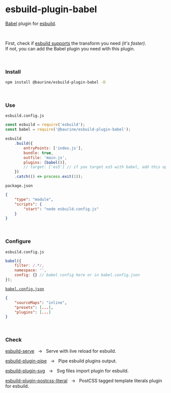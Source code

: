 <div></div>

# esbuild-plugin-babel

[Babel](https://github.com/babel/babel) plugin for [esbuild](https://github.com/evanw/esbuild).

<br>

First, check if [esbuild supports](https://esbuild.github.io/content-types/) the transform you need _(it's faster)_.  
If not, you can add the Babel plugin you need with this plugin.

<br>

### Install

```zsh
npm install @baurine/esbuild-plugin-babel -D
```

<br>

### Use

`esbuild.config.js`

```js
const esbuild = require('esbuild');
const babel = require('@baurine/esbuild-plugin-babel');

esbuild
    .build({
        entryPoints: ['index.js'],
        bundle: true,
        outfile: 'main.js',
        plugins: [babel()],
        // target: ['es5'] // if you target es5 with babel, add this option
    })
    .catch(() => process.exit(1));
```

`package.json`

```json
{
    "type": "module",
    "scripts": {
        "start": "node esbuild.config.js"
    }
}
```

<br>

### Configure

`esbuild.config.js`

```js
babel({
    filter: /.*/,
    namespace: '',
    config: {} // babel config here or in babel.config.json
});
```

[`babel.config.json`](https://babeljs.io/docs/en/configuration)

```json
{
    "sourceMaps": "inline",
    "presets": [...],
    "plugins": [...]
}
```

<br>

### Check

[esbuild-serve](https://github.com/nativew/esbuild-serve) &nbsp; → &nbsp; Serve with live reload for esbuild.

[esbuild-plugin-pipe](https://github.com/nativew/esbuild-plugin-pipe) &nbsp; → &nbsp; Pipe esbuild plugins output.

[esbuild-plugin-svg](https://github.com/nativew/esbuild-plugin-svg) &nbsp; → &nbsp; Svg files import plugin for esbuild.

[esbuild-plugin-postcss-literal](https://github.com/nativew/esbuild-plugin-postcss-literal) &nbsp; → &nbsp; PostCSS tagged template literals plugin for esbuild.

<br>
